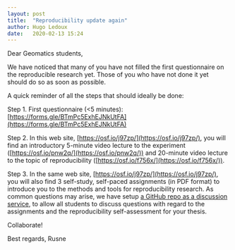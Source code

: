 ```yaml
---
layout: post
title:  "Reproducibility update again"
author: Hugo Ledoux
date:   2020-02-13 15:24
---
```


Dear Geomatics students,

We have noticed that many of you have not filled the first questionnaire on the reproducible research yet. Those of you who have not done it yet should do so as soon as possible. 

A quick reminder of all the steps that should ideally be done:

Step 1. First questionnaire (<5 minutes): [https://forms.gle/BTmPc5ExhEJNkUtFA](https://forms.gle/BTmPc5ExhEJNkUtFA)

Step 2. In this web site, [https://osf.io/j97zp/](https://osf.io/j97zp/), you will find an introductory 5-minute video lecture to the experiment ([https://osf.io/pnw2q/](https://osf.io/pnw2q/)) and 20-minute video lecture to the topic of reproducibility ([https://osf.io/f756x/](https://osf.io/f756x/)). 

Step 3. In the same web site, [https://osf.io/j97zp/](https://osf.io/j97zp/), you will also find 3 self-study, self-paced assignments (in PDF format) to introduce you to the methods and tools for reproducibility research. 
As common questions may arise, we have setup [a GitHub repo as a discussion service](https://github.com/erasmus-mundus-geotech-master/reproducibility-self-assessment), to allow all students to discuss questions with regard to the assignments and the reproducibility self-assessment for your thesis.

Collaborate!

Best regards,
Rusne